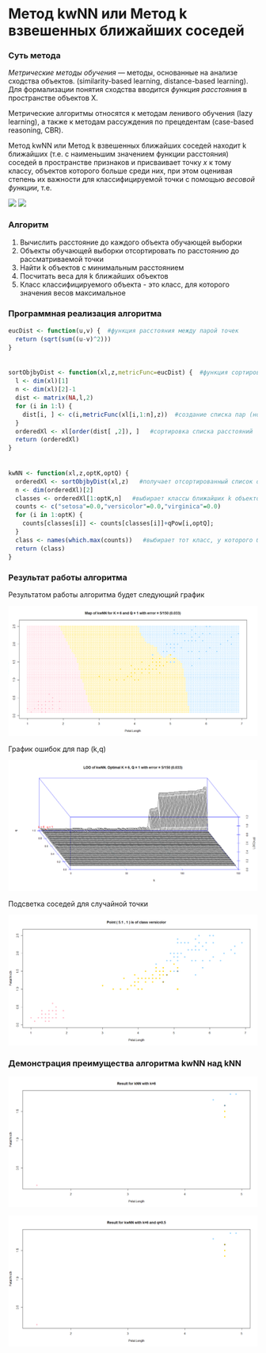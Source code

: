 # Метод kwNN или Метод k взвешенных ближайших соседей

### Суть метода

*Метрические методы обучения* — методы, основанные на анализе сходства объектов. (similarity-based learning, distance-based learning). Для формализации понятия сходства вводится *функция расстояния* в пространстве объектов X.

Метрические алгоритмы относятся к методам ленивого обучения (lazy learning), а также к методам рассуждения по прецедентам (case-based reasoning, CBR).

Метод kwNN или Метод k взвешенных ближайших соседей находит k ближайших (т.е. с наименьшим значением функции расстояния) соседей в пространстве признаков и присваивает точку *x* к тому классу, объектов которого больше среди них, при этом оценивая степень их важности для классифицируемой точки с помощью *весовой функции*, т.е. 

<img src="https://render.githubusercontent.com/render/math?math=\omega (i, u) = [i \le k]w(i)">

<img src="https://render.githubusercontent.com/render/math?math=%5Calpha%20(u%3B%7BX%7D%5E%7Bl%7D%2Ck)%3D%5Carg%5Cmax_%7By%5Cin%20Y%7D%5Csum_%7Bi%3D1%7D%5E%7Bk%7D%5B%7By%7D_%7Bu%7D%5E%7B(i)%7D%20%3Dy%5Dw(i)">


### Алгоритм

1. Вычислить расстояние до каждого объекта обучающей выборки
2. Объекты обучающей выборки отсортировать по расстоянию до рассматриваемой точки
3. Найти k объектов с минимальным расстоянием
4. Посчитать веса для k ближайших объектов
5. Класс классифицируемого объекта - это класс, для которого значения весов максимальное

### Программная реализация алгоритма

```R
eucDist <- function(u,v) {  #функция расстояния между парой точек
  return (sqrt(sum((u-v)^2)))
}


sortObjbyDist <- function(xl,z,metricFunc=eucDist) {  #функция сортировки массива по расстоянию до z
  l <- dim(xl)[1]
  n <- dim(xl)[2]-1
  dist <- matrix(NA,l,2)
  for (i in 1:l) {
    dist[i, ] <- c(i,metricFunc(xl[i,1:n],z))  #создание списка пар (номер объекта, расстояние до z)
  }
  orderedXl <- xl[order(dist[ ,2]), ]   #сортировка списка расстояний
  return (orderedXl)
}


kwNN <- function(xl,z,optK,optQ) {
  orderedXl <- sortObjbyDist(xl,z)   #получает отсортированный список объектов
  n <- dim(orderedXl)[2]
  classes <- orderedXl[1:optK,n]   #выбирает классы ближайших k объектов
  counts <- c("setosa"=0.0,"versicolor"=0.0,"virginica"=0.0)
  for (i in 1:optK) {
    counts[classes[i]] <- counts[classes[i]]+qPow[i,optQ];
  }
  class <- names(which.max(counts))   #выбирает тот класс, у которого больше всего представителей
  return (class)
}
```

### Результат работы алгоритма

Результатом работы алгоритма будет следующий график

![kwNN](kwNN.png)

График ошибок для пар (k,q)

![kwNNLOO](kwNNLOO.png)

Подсветка соседей для случайной точки

![kwNNLightup](kwNNLightup.png)

### Демонстрация преимущества алгоритма kwNN над kNN

![kNNComp](kNNComp.png)

![kwNNComp](kwNNComp.png)
